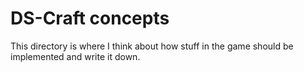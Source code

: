 
# DS-Craft concepts

This directory is where I think about how stuff in the game should be implemented
and write it down.